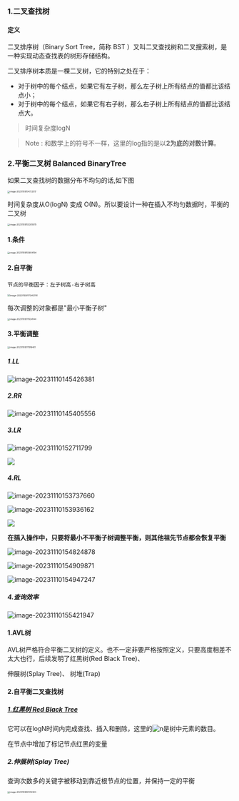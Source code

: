 ### 1.二叉查找树

#### 定义

二叉排序树（Binary Sort Tree，简称 BST ）又叫二叉查找树和二叉搜索树，是一种实现动态查找表的树形存储结构。

二叉排序树本质是一棵二叉树，它的特别之处在于：

- 对于树中的每个结点，如果它有左子树，那么左子树上所有结点的值都比该结点小；
- 对于树中的每个结点，如果它有右子树，那么右子树上所有结点的值都比该结点大。

> 时间复杂度logN



> Note : 和数学上的符号不一样，这里的log指的是以**2为底的对数计算**。

[1]: http://data.biancheng.net/view/338.html	"二叉查找树"



### 2.平衡二叉树  Balanced BinaryTree

如果二叉查找树的数据分布不均匀的话,如下图

<img src="../../../image/image-20231109154723517.png" alt="image-20231109154723517" style="zoom:33%;" />

时间复杂度从O(logN) 变成 O(N)。所以要设计一种在插入不均匀数据时，平衡的二叉树

<img src="../../../image/image-20231109155301879.png" alt="image-20231109155301879" style="zoom:33%;" />





#### 1.条件

<img src="../../../image/image-20231109155804194.png" alt="image-20231109155804194" style="zoom:33%;" />

#### 2.自平衡

`节点的平衡因子：左子树高-右子树高`



<img src="../../../image/image-20231109171343791.png" alt="image-20231109171343791" style="zoom:35%;" />

每次调整的对象都是"最小平衡子树"

<img src="../../../image/image-20231109171634144.png" alt="image-20231109171634144" style="zoom:33%;" />

#### 3.平衡调整

<img src="../../../image/image-20231109171918401.png" alt="image-20231109171918401" style="zoom:33%;" />

##### 1.LL

![image-20231110145426381](../../../image/image-20231110145426381.png)

##### 2.RR

![image-20231110145405556](../../../image/image-20231110145405556.png)

##### 3.LR

![image-20231110152711799](../../../image/image-20231110152711799.png)

![](../../../image/image-20231110153047448.png)



##### 4.RL

![image-20231110153737660](../../../image/image-20231110153737660.png)

![image-20231110153936162](../../../image/image-20231110153936162.png)

![](../../../image/image-20231110153822620.png)



**在插入操作中，只要将最小不平衡子树调整平衡，则其他祖先节点都会恢复平衡**

![image-20231110154824878](../../../image/image-20231110154824878.png)

![image-20231110154909871](../../../image/image-20231110154909871.png)

![image-20231110154947247](../../../image/image-20231110154947247.png)

##### 4.查询效率

![image-20231110155421947](../../../image/image-20231110155421947.png)

[1]: https://www.youtube.com/watch?v=YQDk4FlU9Os	"平衡二叉树"

#### 1.AVL树

AVL树严格符合平衡二叉树的定义。也不一定非要严格按照定义，只要高度相差不太大也行，后续发明了红黑树(Red Black Tree)、

伸展树(Splay Tree)、 树堆(Trap)



[1]: http://data.biancheng.net/view/59.html	"平衡二叉树"
[2]: https://www.youtube.com/watch?v=NrQ-49C-eNo	"看动画学平衡二叉树"

#### 2.自平衡二叉查找树

##### [1.红黑树 Red Black Tree](https://zh.wikipedia.org/zh-hans/%E7%BA%A2%E9%BB%91%E6%A0%91)

它可以在logN时间内完成查找、插入和删除，这里的![n](https://wikimedia.org/api/rest_v1/media/math/render/svg/a601995d55609f2d9f5e233e36fbe9ea26011b3b)是树中元素的数目。

在节点中增加了标记节点红黑的变量



##### 2.伸展树(Splay Tree)

查询次数多的关键字被移动到靠近根节点的位置，并保持一定的平衡

<img src="../../../image/image-20231109161312303.png" alt="image-20231109161312303" style="zoom:33%;" />
